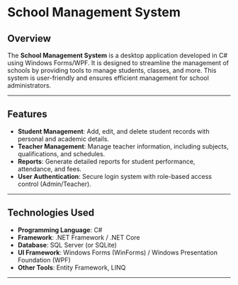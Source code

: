 # School Management System

## Overview
The **School Management System** is a desktop application developed in C# using Windows Forms/WPF. It is designed to streamline the management of schools by providing tools to manage students, classes, and more. This system is user-friendly and ensures efficient management for school administrators.

---

## Features
- **Student Management**: Add, edit, and delete student records with personal and academic details.
- **Teacher Management**: Manage teacher information, including subjects, qualifications, and schedules.
- **Reports**: Generate detailed reports for student performance, attendance, and fees.
- **User Authentication**: Secure login system with role-based access control (Admin/Teacher).

---

## Technologies Used
- **Programming Language**: C#
- **Framework**: .NET Framework / .NET Core
- **Database**: SQL Server (or SQLite)
- **UI Framework**: Windows Forms (WinForms) / Windows Presentation Foundation (WPF)
- **Other Tools**: Entity Framework, LINQ

---

